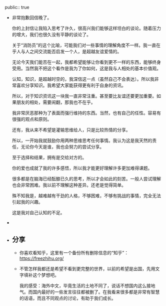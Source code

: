 public:: true

- 非常抱歉回信晚了。
  
  你的上封信让我陷入思考了许久，很高兴我们能够这样坦白的谈论。随着压力的增大，我们也很久没有平静的谈论了。
  
  关于“消防员”的这个比喻，可能我们对一些事情的理解角度不一样。我一直在乎人与人之间交流能否启发一个人，是超越友谊爱情的。
  
  无论今天我们能否在一起，我都希望能够让你看到更不一样的东西，能够终身受用。当然我不把这个看作是我为了你如何，这是我与人相处的基本价值观。
  
  认知，知识，是超越时空的，我深信这一点（虽然自己不会表达）。所以我非常喜欢分享知识。我希望大家能获得更有利于自身的资讯。
  
  所以，对于知识资讯这一块我一直非常注重。甚至要比友谊还要更加重要。如果朋友的相处，需要闹翻，那我也不在乎。
  
  我非常厌恶那种为了表面而强行维持的东西。当然，也有自己的任性。容易有很强的观点和原则。
  
  还有，我从来不希望是灌输思维给人，只是比较热情的分享。
  
  所以，一开始我就鼓励你用两种思维思考任何事情。我认为这是我天然的责任，无论你今天是谁，我也会努力的尝试分享。
  
  至于选择和结果，拥有是交给对方的。
  
  你的爱也成就了我的许多感悟，所以我才能更好理解许多更加难得课题。
  
  很多都是在脑海已经酝酿已久的思考，所以才会如此的刻苦。一般人尝试理解也会非常困难。我以前不理解这种差异。还老是觉得简单。
  
  殊不知我是，越难越有干劲的人格，不够困难，不够有挑战的事情，完全无法引起我的兴趣。
  
  这是我对自己认知的不足。
-
- ## 分享
	- 你喜欢看知乎，这里有一个备份所有删除信息的“知乎”： https://freezhihu.org/
	- 不管怎样我都还是希望不看到更完整的世界，以前的希望是出国，先用文字填补这个梦想吧。
	  
	  我的感受：海外中文，毕竟生活的土地不同了，说话不想国内这么接地气。而国内最好的一些发言往往都被删了。在我看来很多都是非常有智慧的话语，而且不同观点的讨论，有助于我们成长。